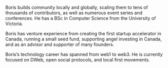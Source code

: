 
Boris builds community locally and globally, scaling them to tens of thousands of contributors, as well as numerous event series and conferences. He has a BSc in Computer Science from the University of Victoria.

Boris has venture experience from creating the first startup accelerator in Canada, running a small seed fund, supporting angel investing in Canada, and as an advisor and supporter of many founders.

Boris’s technology career has spanned from web1 to web3. He is currently focused on DWeb, open social protocols, and local first movements.